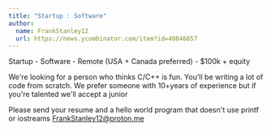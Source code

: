 ```yaml
---
title: "Startup : Software"
author:
  name: FrankStanley12
  url: https://news.ycombinator.com/item?id=40846857
---
```

Startup - Software - Remote (USA + Canada preferred) - $100k + equity

We&#x27;re looking for a person who thinks C&#x2F;C++ is fun. You&#x27;ll be writing a lot of code from scratch. We prefer someone with 10+years of experience but if you&#x27;re talented we&#x27;ll accept a junior

Please send your resume and a hello world program that doesn&#x27;t use printf or iostreams FrankStanley12@proton.me

